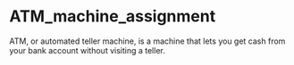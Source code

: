 ﻿# ATM_machine_assignment
ATM, or automated teller machine, is a machine that lets you get cash from your bank account without visiting a teller.


